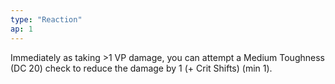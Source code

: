 ```yaml
---
type: "Reaction"
ap: 1
---
```


Immediately as taking >1 VP damage, you can attempt a Medium Toughness (DC 20) check to reduce the damage by 1 (+ Crit Shifts) (min 1). 